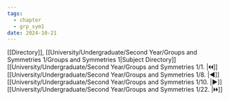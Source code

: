 ```yaml
---
tags:
  - chapter
  - grp_sym1
date: 2024-10-21
---
```

[[Directory]], [[University/Undergraduate/Second Year/Groups and Symmetries 1/Groups and Symmetries 1|Subject Directory]]
[[University/Undergraduate/Second Year/Groups and Symmetries 1/1. |🞀🞀]] [[University/Undergraduate/Second Year/Groups and Symmetries 1/8. |◀]] [[University/Undergraduate/Second Year/Groups and Symmetries 1/10. |▶]] [[University/Undergraduate/Second Year/Groups and Symmetries 1/22. |🞂🞂]]
# 
## 
### 